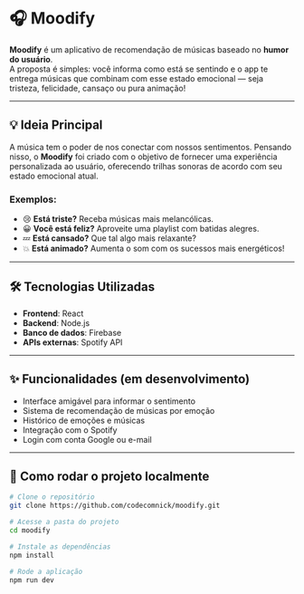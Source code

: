 # 🎧 Moodify

**Moodify** é um aplicativo de recomendação de músicas baseado no **humor do usuário**.  
A proposta é simples: você informa como está se sentindo e o app te entrega músicas que combinam com esse estado emocional — seja tristeza, felicidade, cansaço ou pura animação!

---

## 💡 Ideia Principal

A música tem o poder de nos conectar com nossos sentimentos. Pensando nisso, o **Moodify** foi criado com o objetivo de fornecer uma experiência personalizada ao usuário, oferecendo trilhas sonoras de acordo com seu estado emocional atual.

### Exemplos:
- 😢 **Está triste?** Receba músicas mais melancólicas.
- 😀 **Você está feliz?** Aproveite uma playlist com batidas alegres.
- 💤 **Está cansado?** Que tal algo mais relaxante?
- 💥 **Está animado?** Aumenta o som com os sucessos mais energéticos!

---

## 🛠️ Tecnologias Utilizadas

- **Frontend**: React
- **Backend**: Node.js
- **Banco de dados**: Firebase
- **APIs externas**: Spotify API

---

## ✨ Funcionalidades (em desenvolvimento)

- Interface amigável para informar o sentimento
- Sistema de recomendação de músicas por emoção
- Histórico de emoções e músicas
- Integração com o Spotify
- Login com conta Google ou e-mail

---

## 🚀 Como rodar o projeto localmente

```bash
# Clone o repositório
git clone https://github.com/codecomnick/moodify.git

# Acesse a pasta do projeto
cd moodify

# Instale as dependências
npm install

# Rode a aplicação
npm run dev
